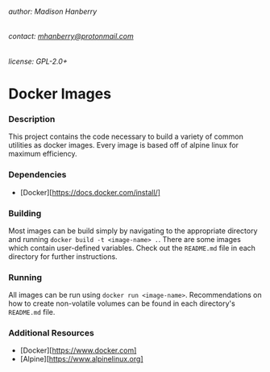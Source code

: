 ###### author: Madison Hanberry
###### contact: mhanberry@protonmail.com
###### license: GPL-2.0+
# Docker Images
### Description
This project contains the code necessary to build a variety of common utilities as docker images. Every image is based off of alpine linux for maximum efficiency.
### Dependencies
* [Docker][https://docs.docker.com/install/]
### Building
Most images can be build simply by navigating to the appropriate directory and running `docker build -t <image-name> .`. There are some images which contain user-defined variables. Check out the `README.md` file in each directory for further instructions.
### Running
All images can be run using `docker run <image-name>`. Recommendations on how to create non-volatile volumes can be found in each directory's `README.md` file.
### Additional Resources
* [Docker][https://www.docker.com]
* [Alpine][https://www.alpinelinux.org]
